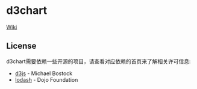 # d3chart

[Wiki](https://github.com/WeiFei365/d3chart/wiki)


## License

d3chart需要依赖一些开源的项目，请查看对应依赖的首页来了解相关许可信息:

+ [d3js](http://d3js.org/) - Michael Bostock
+ [lodash](https://lodash.com/) - Dojo Foundation